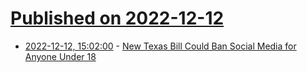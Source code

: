 # [Published on 2022-12-12](index.md)

* [2022-12-12, 15:02:00](https://soylentnews.org/article.pl?sid=22/12/11/193232&from=rss) - [New Texas Bill Could Ban Social Media for Anyone Under 18](https://soylentnews.org/article.pl?sid=22/12/11/193232&from=rss)
